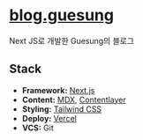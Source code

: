 # [blog.guesung](https://blog.guesung.site)

Next JS로 개발한 Guesung의 블로그

## Stack

- **Framework:** [Next.js](https://nextjs.org/)
- **Content:** [MDX](https://github.com/mdx-js/mdx), [Contentlayer](https://www.contentlayer.dev/)
- **Styling:** [Tailwind CSS](https://tailwindcss.com/)
- **Deploy:** [Vercel](https://vercel.com/)
- **VCS:** Git
